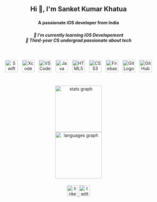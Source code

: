 <h2 align="center">Hi 👋, I'm Sanket Kumar Khatua</h2>

###

<h4 align="center">A passionate iOS developer from India</h4>

###

<h5 align="center">🌱 I’m currently learning iOS Developement<br>🧠 Third-year CS undergrad passionate about tech</h5>

###

<br clear="both">

<p align="center">
 <img src="https://cdn.jsdelivr.net/gh/devicons/devicon/icons/swift/swift-original.svg" alt="Swift" width="40" style="margin-right: 10px;" />
  <img src="https://cdn.jsdelivr.net/gh/devicons/devicon/icons/xcode/xcode-original.svg" alt="Xcode" width="40" style="margin-right: 10px;" />
  <img src="https://cdn.jsdelivr.net/gh/devicons/devicon/icons/vscode/vscode-original.svg" alt="VS Code" width="40" style="margin-right: 10px;" />
  <img src="https://cdn.jsdelivr.net/gh/devicons/devicon/icons/java/java-original.svg" alt="Java" width="40" style="margin-right: 10px;" />
  <img src="https://cdn.jsdelivr.net/gh/devicons/devicon/icons/html5/html5-original.svg" alt="HTML5" width="40" style="margin-right: 10px;" />
  <img src="https://cdn.jsdelivr.net/gh/devicons/devicon/icons/css3/css3-original.svg" alt="CSS3" width="40" style="margin-right: 10px;" />
  <img src="https://cdn.jsdelivr.net/gh/devicons/devicon/icons/firebase/firebase-plain.svg" alt="Firebase" width="40" style="margin-right: 10px;" />
  <img src="https://cdn.jsdelivr.net/gh/devicons/devicon/icons/git/git-original.svg" alt="Git Logo" width="40" style="margin-right: 10px;" />
  <img src="https://cdn.jsdelivr.net/gh/devicons/devicon/icons/github/github-original.svg" alt="GitHub" width="40" />
</p>

###

<br clear="both">

<div align="center">
  <img src="https://github-readme-stats.vercel.app/api?username=sanket-forge&hide_title=false&hide_rank=false&show_icons=true&include_all_commits=true&count_private=true&disable_animations=false&theme=dracula&locale=en&hide_border=false" height="150" alt="stats graph" /> <br>
  <img src="https://github-readme-stats.vercel.app/api/top-langs?username=sanket-forge&locale=en&hide_title=false&layout=compact&card_width=320&langs_count=5&theme=dracula&hide_border=false" height="150" alt="languages graph"  />
</div>

###

<div align="center">
  <a href="https://www.linkedin.com/in/sanket-forge/" target="_blank">
    <img src="https://img.shields.io/static/v1?message=LinkedIn&logo=linkedin&label=&color=0077B5&logoColor=white&labelColor=&style=for-the-badge" height="35" alt="linkedin logo"  />
  </a>
  <a href="https://x.com/sanket_khatua" target="_blank">
    <img src="https://img.shields.io/static/v1?message=Twitter&logo=twitter&label=&color=1DA1F2&logoColor=white&labelColor=&style=for-the-badge" height="35" alt="twitter logo"  />
  </a>
</div>
